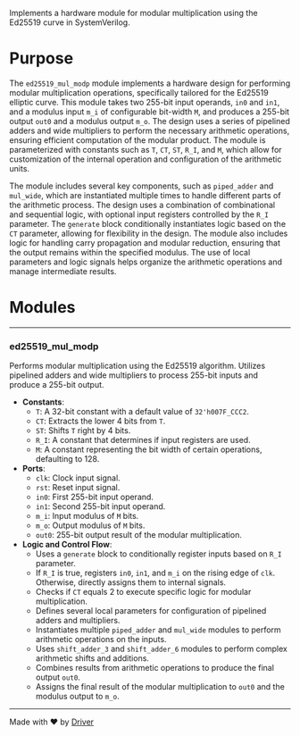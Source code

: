 <!--------------------------------------------------------------------------------->
<!-- IMPORTANT: This file is auto-generated by Driver (https://driver.ai). -------->
<!-- Manual edits may be overwritten on future commits. --------------------------->
<!--------------------------------------------------------------------------------->

Implements a hardware module for modular multiplication using the Ed25519 curve in SystemVerilog.

# Purpose
The `ed25519_mul_modp` module implements a hardware design for performing modular multiplication operations, specifically tailored for the Ed25519 elliptic curve. This module takes two 255-bit input operands, `in0` and `in1`, and a modulus input `m_i` of configurable bit-width `M`, and produces a 255-bit output `out0` and a modulus output `m_o`. The design uses a series of pipelined adders and wide multipliers to perform the necessary arithmetic operations, ensuring efficient computation of the modular product. The module is parameterized with constants such as `T`, `CT`, `ST`, `R_I`, and `M`, which allow for customization of the internal operation and configuration of the arithmetic units.

The module includes several key components, such as `piped_adder` and `mul_wide`, which are instantiated multiple times to handle different parts of the arithmetic process. The design uses a combination of combinational and sequential logic, with optional input registers controlled by the `R_I` parameter. The `generate` block conditionally instantiates logic based on the `CT` parameter, allowing for flexibility in the design. The module also includes logic for handling carry propagation and modular reduction, ensuring that the output remains within the specified modulus. The use of local parameters and logic signals helps organize the arithmetic operations and manage intermediate results.
# Modules

---
### ed25519\_mul\_modp
Performs modular multiplication using the Ed25519 algorithm. Utilizes pipelined adders and wide multipliers to process 255-bit inputs and produce a 255-bit output.
- **Constants**:
    - ``T``: A 32-bit constant with a default value of `32'h007F_CCC2`.
    - ``CT``: Extracts the lower 4 bits from `T`.
    - ``ST``: Shifts `T` right by 4 bits.
    - ``R_I``: A constant that determines if input registers are used.
    - ``M``: A constant representing the bit width of certain operations, defaulting to 128.
- **Ports**:
    - ``clk``: Clock input signal.
    - ``rst``: Reset input signal.
    - ``in0``: First 255-bit input operand.
    - ``in1``: Second 255-bit input operand.
    - ``m_i``: Input modulus of `M` bits.
    - ``m_o``: Output modulus of `M` bits.
    - ``out0``: 255-bit output result of the modular multiplication.
- **Logic and Control Flow**:
    - Uses a `generate` block to conditionally register inputs based on `R_I` parameter.
    - If `R_I` is true, registers `in0`, `in1`, and `m_i` on the rising edge of `clk`. Otherwise, directly assigns them to internal signals.
    - Checks if `CT` equals 2 to execute specific logic for modular multiplication.
    - Defines several local parameters for configuration of pipelined adders and multipliers.
    - Instantiates multiple `piped_adder` and `mul_wide` modules to perform arithmetic operations on the inputs.
    - Uses `shift_adder_3` and `shift_adder_6` modules to perform complex arithmetic shifts and additions.
    - Combines results from arithmetic operations to produce the final output `out0`.
    - Assigns the final result of the modular multiplication to `out0` and the modulus output to `m_o`.



---
Made with ❤️ by [Driver](https://www.driver.ai/)